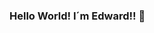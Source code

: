 ### Hello World! I´m Edward!! 👋

<!--
**EdwardJrSc/EdwardJrSc** is a ✨ _special_ ✨ repository because its `README.md` (this file) appears on your GitHub profile.

Here are some ideas to get you started:

- 🔭 I’m currently working on MARIEDS Colombia and Alubaq.
- 🌱 I’m currently learning Frontend Dev! (JS, TS, Angular, HTML, CSS... Data Science)
- 👯 I’m looking to collaborate on Google, Meta, Riot...
- ⚡ Fun fact: Develop <3 and listen lo-fi songs
-->
